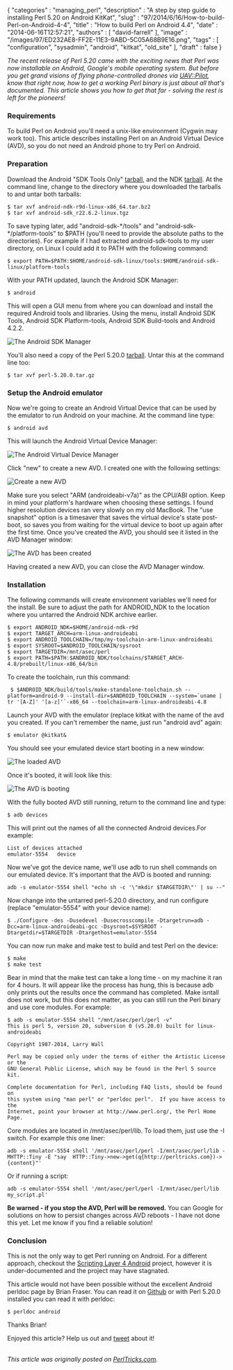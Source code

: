 {
   "categories" : "managing_perl",
   "description" : "A step by step guide to installing Perl 5.20 on Android KitKat",
   "slug" : "97/2014/6/16/How-to-build-Perl-on-Android-4-4",
   "title" : "How to build Perl on Android 4.4",
   "date" : "2014-06-16T12:57:21",
   "authors" : [
      "david-farrell"
   ],
   "image" : "/images/97/ED232AE8-FF2E-11E3-9ABD-5C05A68B9E16.png",
   "tags" : [
      "configuration",
      "sysadmin",
      "android",
      "kitkat",
      "old_site"
   ],
   "draft" : false
}


*The recent release of Perl 5.20 came with the exciting news that Perl was now installable on Android, Google's mobile operating system. But before you get grand visions of flying phone-controlled drones via [UAV::Pilot](https://metacpan.org/pod/UAV::Pilot), know that right now, how to get a working Perl binary is just about all that's documented. This article shows you how to get that far - solving the rest is left for the pioneers!*

### Requirements

To build Perl on Android you'll need a unix-like environment (Cygwin may work too). This article describes installing Perl on an Android Virtual Device (AVD), so you do not need an Android phone to try Perl on Android.

### Preparation

Download the Android "SDK Tools Only" [tarball](https://developer.android.com/sdk/index.html), and the NDK [tarball](https://developer.android.com/tools/sdk/ndk/index.html). At the command line, change to the directory where you downloaded the tarballs to and untar both tarballs:

``` prettyprint
$ tar xvf android-ndk-r9d-linux-x86_64.tar.bz2
$ tar xvf android-sdk_r22.6.2-linux.tgz
```

To save typing later, add "android-sdk-\*/tools" and "android-sdk-\*/platform-tools" to $PATH (you'll need to provide the absolute paths to the directories). For example if I had extracted android-sdk-tools to my user directory, on Linux I could add it to PATH with the following command:

``` prettyprint
$ export PATH=$PATH:$HOME/android-sdk-linux/tools:$HOME/android-sdk-linux/platform-tools
```

With your PATH updated, launch the Android SDK Manager:

``` prettyprint
$ android
```

This will open a GUI menu from where you can download and install the required Android tools and libraries. Using the menu, install Android SDK Tools, Android SDK Platform-tools, Android SDK Build-tools and Android 4.2.2.

![The Android SDK Manager](/images/97/android_sdk_manager.png)

You'll also need a copy of the Perl 5.20.0 [tarball](http://www.cpan.org/src/5.0/perl-5.20.0.tar.gz). Untar this at the command line too:

``` prettyprint
$ tar xvf perl-5.20.0.tar.gz
```

### Setup the Android emulator

Now we're going to create an Android Virtual Device that can be used by the emulator to run Android on your machine. At the command line type:

``` prettyprint
$ android avd
```

This will launch the Android Virtual Device Manager:

![The Android Virtual Device Manager](/images/97/android_avd_1.png)

Click "new" to create a new AVD. I created one with the following settings:

![Create a new AVD](/images/97/android_avd_2.png)

Make sure you select "ARM (androideabi-v7a)" as the CPU/ABI option. Keep in mind your platform's hardware when choosing these settings. I found higher resolution devices ran very slowly on my old MacBook. The "use snapshot" option is a timesaver that saves the virtual device's state post-boot, so saves you from waiting for the virtual device to boot up again after the first time. Once you've created the AVD, you should see it listed in the AVD Manager window:

![The AVD has been created](/images/97/android_avd_4.png)

Having created a new AVD, you can close the AVD Manager window.

### Installation

The following commands will create environment variables we'll need for the install. Be sure to adjust the path for ANDROID\_NDK to the location where you untarred the Android NDK archive earlier.

``` prettyprint
$ export ANDROID_NDK=$HOME/android-ndk-r9d
$ export TARGET_ARCH=arm-linux-androideabi
$ export ANDROID_TOOLCHAIN=/tmp/my-toolchain-arm-linux-androideabi
$ export SYSROOT=$ANDROID_TOOLCHAIN/sysroot
$ export TARGETDIR=/mnt/asec/perl
$ export PATH=$PATH:$ANDROID_NDK/toolchains/$TARGET_ARCH-4.8/prebuilt/linux-x86_64/bin
```

To create the toolchain, run this command:

``` prettyprint
 $ $ANDROID_NDK/build/tools/make-standalone-toolchain.sh --platform=android-9 --install-dir=$ANDROID_TOOLCHAIN --system=`uname | tr '[A-Z]' '[a-z]'`-x86_64 --toolchain=arm-linux-androideabi-4.8
```

Launch your AVD with the emulator (replace kitkat with the name of the avd you created. If you can't remember the name, just run "android avd" again:

``` prettyprint
$ emulator @kitkat&
```

You should see your emulated device start booting in a new window:

![The loaded AVD](/images/97/android_boot.png)

Once it's booted, it will look like this:

![The AVD is booting](/images/97/android_loaded.png)

With the fully booted AVD still running, return to the command line and type:

``` prettyprint
$ adb devices
```

This will print out the names of all the connected Android devices.For example:

``` prettyprint
List of devices attached 
emulator-5554   device
```

Now we've got the device name, we'll use adb to run shell commands on our emulated device. It's important that the AVD is booted and running:

``` prettyprint
adb -s emulator-5554 shell "echo sh -c '\"mkdir $TARGETDIR\"' | su --"
```

Now change into the untarred perl-5.20.0 directory, and run configure (replace "emulator-5554" with your device name):

``` prettyprint
$ ./Configure -des -Dusedevel -Dusecrosscompile -Dtargetrun=adb -Dcc=arm-linux-androideabi-gcc -Dsysroot=$SYSROOT -Dtargetdir=$TARGETDIR -Dtargethost=emulator-5554
```

You can now run make and make test to build and test Perl on the device:

``` prettyprint
$ make
$ make test
```

Bear in mind that the make test can take a long time - on my machine it ran for 4 hours. It will appear like the process has hung, this is because adb only prints out the results once the command has completed. Make isntall does not work, but this does not matter, as you can still run the Perl binary and use core modules. For example:

``` prettyprint
$ adb -s emulator-5554 shell "/mnt/asec/perl/perl -v"
This is perl 5, version 20, subversion 0 (v5.20.0) built for linux-androideabi

Copyright 1987-2014, Larry Wall

Perl may be copied only under the terms of either the Artistic License or the
GNU General Public License, which may be found in the Perl 5 source kit.

Complete documentation for Perl, including FAQ lists, should be found on
this system using "man perl" or "perldoc perl".  If you have access to the
Internet, point your browser at http://www.perl.org/, the Perl Home Page.
```

Core modules are located in /mnt/asec/perl/lib. To load them, just use the -I switch. For example this one liner:

``` prettyprint
adb -s emulator-5554 shell '/mnt/asec/perl/perl -I/mnt/asec/perl/lib -MHTTP::Tiny -E "say  HTTP::Tiny->new->get(q{http://perltricks.com})->{content}"'
```

Or if running a script:

``` prettyprint
adb -s emulator-5554 shell '/mnt/asec/perl/perl -I/mnt/asec/perl/lib my_script.pl'
```

**Be warned - if you stop the AVD, Perl will be removed.** You can Google for solutions on how to persist changes across AVD reboots - I have not done this yet. Let me know if you find a reliable solution!

### Conclusion

This is not the only way to get Perl running on Android. For a different approach, checkout the [Scripting Layer 4 Android](https://github.com/damonkohler/sl4a) project, however it is under-documented and the project may have stagnated.

This article would not have been possible without the excellent Android perldoc page by Brian Fraser. You can read it on [Github](https://github.com/Perl/perl5/blob/blead/README.android) or with Perl 5.20.0 installed you can read it with perldoc:

``` prettyprint
$ perldoc android
```

Thanks Brian!

Enjoyed this article? Help us out and [tweet](https://twitter.com/intent/tweet?original_referer=http%3A%2F%2Fperltricks.com%2Farticle%2F97%2F2014%2F6%2F16%2FHow-to-build-Perl-on-Android-4-4&text=How+to+build+Perl+on+Android+4.4&tw_p=tweetbutton&url=http%3A%2F%2Fperltricks.com%2Farticle%2F97%2F2014%2F6%2F16%2FHow-to-build-Perl-on-Android-4-4&via=perltricks) about it!

\
*This article was originally posted on [PerlTricks.com](http://perltricks.com).*
